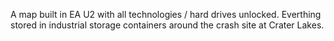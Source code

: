 A map built in EA U2 with all technologies / hard drives unlocked. Everthing stored in industrial storage containers around the crash site at Crater Lakes.
